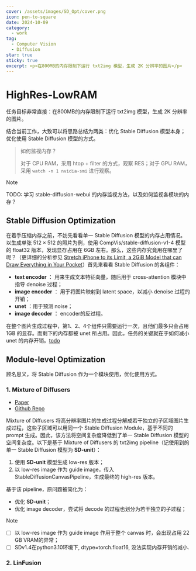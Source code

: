 ```yaml
---
cover: /assets/images/SD_Opt/cover.png
icon: pen-to-square
date: 2024-10-09
category:
  - work
tag:
  - Computer Vision
  - Diffusion
star: true
sticky: true
excerpt: <p>在800MB的内存限制下运行 txt2img 模型，生成 2K 分辨率的图片</p>
---
```


# HighRes-LowRAM

任务目标非常直接：在800MB的内存限制下运行 txt2img 模型，生成 2K 分辨率的图片。

结合当前工作，大致可以将思路总结为两类：优化 Stable Diffusion 模型本身；优化使用 Stable Diffusion 模型的方式。

> 如何监视内存？
>
> 对于 CPU RAM，采用 htop + filter 的方式，观察 RES；对于 GPU RAM，采用 `watch -n 1 nvidia-smi` 进行观察。

> [!note]
>
> TODO: 学习 stable-diffusion-webui 的内存监视方法，以及如何监视各模块的内存？

## Stable Diffusion Optimization

在着手压缩内存之前，不妨先看看单一 Stable Diffusion 模型的内存占用情况。以生成单张 $512 \times 512$ 的照片为例，使用 CompVis/stable-diffusion-v1-4 模型的 float32 版本，发现显存占用在 6GB 左右。那么，这些内存究竟用在哪里了呢？（更详细的分析参见 [Stretch iPhone to its Limit, a 2GiB Model that can Draw Everything in Your Pocket](https://liuliu.me/eyes/stretch-iphone-to-its-limit-a-2gib-model-that-can-draw-everything-in-your-pocket/)）首先来看看 Stable Diffusion 的各组件：

- **text encoder** ： 用来生成文本特征向量，随后用于 cross-attention 模块中指导 denoise 过程；
- **image encoder** ： 用于将图片映射到 latent space，以减小 denoise 过程的开销；
- **unet** ：用于预测 noise；
- **image decoder** ： encoder的反过程。

在整个图片生成过程中，第1、2、4个组件只需要运行一次，且他们最多只会占用 1GB 的显存。而剩下的内存都被 unet 所占用。因此，任务的关键就在于如何减小 unet 的内存开销。[todo](intro.html)

## Module-level Optimization

顾名思义，将 Stable Diffusion 作为一个模块使用，优化使用方式。

### 1. Mixture of Diffusers

- <HopeIcon icon="archive"/> [Paper](https://arxiv.org/abs/2302.02412)
- <i class="fa-brands fa-github"></i> [Github Repo](https://github.com/albarji/mixture-of-diffusers)

Mixture of Diffusers 将高分辨率图片的生成过程分解成若干独立的子区域图片生成过程，这些子区域可以用同一个 Stable Diffusion Module，基于不同的 prompt 生成。因此，该方法将空间复杂度降低到了单一 Stable Diffusion 模型的空间复杂度。以下是基于 Mixture of Diffusers 的 txt2img pipeline（记使用到的单一 Stable Diffusion 模型为 **SD-unit**）：

1. 使用 **SD-unit** 模型生成 low-res 版本；
2. 以 low-res image 作为 guide image，传入 StableDiffusionCanvasPipeline，生成最终的 high-res 版本。

基于该 pipeline，原问题被简化为：

- 优化 **SD-unit**；
- 优化 image decoder，尝试将 decode 的过程也划分为若干独立的子过程；

> [!note]
>
> - [ ] 以 low-res image 作为 guide image 作用于整个 canvas 时，会出现占用 22 GB VRAM的异常；
> - [ ] SDv1.4在python3.10环境下, dtype=torch.float16, 没法实现内存开销的减小.



### 2. LinFusion

